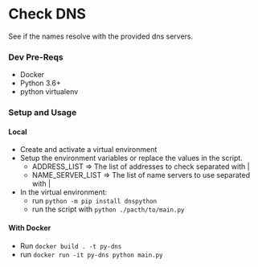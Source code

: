 # Check DNS
See if the names resolve with the provided dns servers. 

### Dev Pre-Reqs
- Docker
- Python 3.6+
- python virtualenv

### Setup and Usage
#### Local
- Create and activate a virtual environment
- Setup the environment variables or replace the values in the script.
    - ADDRESS_LIST => The list of addresses to check separated with |
    - NAME_SERVER_LIST => The list of name servers to use separated with |
- In the virtual environment:
    - run ```python -m pip install dnspython```
    - run the script with ```python ./pacth/to/main.py```
    
#### With Docker
- Run ```docker build . -t py-dns```
- run ```docker run -it py-dns python main.py```
    

